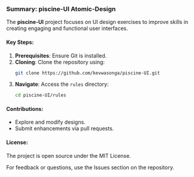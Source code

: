 ### Summary: piscine-UI Atomic-Design

The **piscine-UI** project focuses on UI design exercises to improve skills in creating engaging and functional user interfaces.

#### Key Steps:
1. **Prerequisites**: Ensure Git is installed.
2. **Cloning**: Clone the repository using:
   ```bash
   git clone https://github.com/kevwasonga/piscine-UI.git
   ```
3. **Navigate**: Access the `rules` directory:
   ```bash
   cd piscine-UI/rules
   ```

#### Contributions:
- Explore and modify designs.
- Submit enhancements via pull requests.

#### License:
The project is open source under the MIT License.

For feedback or questions, use the Issues section on the repository.